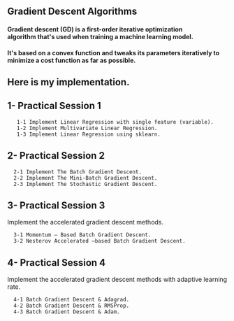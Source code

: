  ## **Gradient Descent Algorithms**
 
  #### Gradient descent (GD) is a first-order iterative optimization algorithm that's used when training a machine learning model.
  #### It's based on a convex function and tweaks its parameters iteratively to minimize a cost function as far as possible.
      
 ## Here is my implementation.  

 ## 1- Practical Session 1
       1-1 Implement Linear Regression with single feature (variable).  
       1-2 Implement Multivariate Linear Regression.
       1-3 Implement Linear Regression using sklearn.
     
       
## 2- Practical Session 2
      2-1 Implement The Batch Gradient Descent.  
      2-2 Implement The Mini-Batch Gradient Descent.
      2-3 Implement The Stochastic Gradient Descent.
     
## 3- Practical Session 3
 Implement the accelerated gradient descent methods.
 
      3-1 Momentum – Based Batch Gradient Descent.  
      3-2 Nesterov Accelerated –based Batch Gradient Descent.
      
## 4- Practical Session 4
 Implement the accelerated gradient descent methods with adaptive learning rate. 
 
      4-1 Batch Gradient Descent & Adagrad.  
      4-2 Batch Gradient Descent & RMSProp.
      4-3 Batch Gradient Descent & Adam.


 
